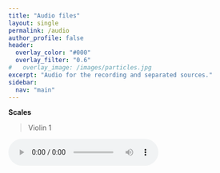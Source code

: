 ```yaml
---
title: "Audio files"
layout: single
permalink: /audio
author_profile: false
header:
  overlay_color: "#000"
  overlay_filter: "0.6"
#   overlay_image: /images/particles.jpg
excerpt: "Audio for the recording and separated sources."
sidebar:
  nav: "main"
---
```



**Scales**

> Violin 1

<html>
<audio controls>
  <source src="/_audio/Violin1ScaleViolin1.mp3">
</audio>
</html>